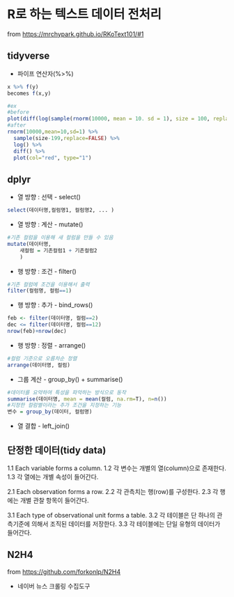 # R로 하는 텍스트 데이터 전처리

from https://mrchypark.github.io/RKoText101/#1

## tidyverse
- 파이프 연산자(%>%)
```R
x %>% f(y)
becomes f(x,y)

#ex
#before
plot(diff(log(sample(rnorm(10000, mean = 10. sd = 1), size = 100, replace = FALSE))), col = "red", type = "1")
#after
rnorm(10000,mean=10,sd=1) %>%
  sample(size-199,replace=FALSE) %>%
  log() %>%
  diff() %>%
  plot(col="red", type="1")

```
## dplyr
-  열 방향 : 선택 - select()
```R
select(데이터명,컬럼명1, 컬럼명2, ... )
```
-  열 방향 : 계산 - mutate()
```R
#기존 컬럼을 이용해 새 컬럼을 만들 수 있음
mutate(데이터명,
    새컬럼 = 기존컬럼1 + 기존컬럼2
    )
```
-  행 방향 : 조건 - filter()
```R
#기존 컬럼에 조건을 이용해서 출력
filter(컬럼명, 컬럼==1)
```
-  행 방향 : 추가 - bind_rows()
```R
feb <- filter(데이터명, 컬럼==2)
dec <= filter(데이터명, 컬럼==12)
nrow(feb)+nrow(dec)
```
-  행 방향 : 정렬 - arrange()
```R
#컬럼 기준으로 오름차순 정렬
arrange(데이터명, 컬럼)
```
-  그룹 계산 - group_by() + summarise()
```R
#데이터를 요약하여 특성을 파악하는 방식으로 동작
summarise(데이터명, mean = mean(컬럼, na.rm=T), n=n())
#지정한 컬럼별이라는 추가 조건을 지정하는 기능
변수 = group_by(데이터, 컬럼명)
```
-  열 결합 - left_join()

## 단정한 데이터(tidy data)
1.1 Each variable forms a column.
1.2 각 변수는 개별의 열(column)으로 존재한다.
1.3 각 열에는 개별 속성이 들어간다.

2.1 Each observation forms a row.
2.2 각 관측치는 행(row)를 구성한다.
2.3 각 행에는 개별 관찰 항목이 들어간다.

3.1 Each type of observational unit forms a table.
3.2 각 테이블은 단 하나의 관측기준에 의해서 조직된 데이터를 저장한다.
3.3 각 테이블에는 단일 유형의 데이터가 들어간다.

## N2H4
from https://github.com/forkonlp/N2H4
- 네이버 뉴스 크롤링 수집도구
